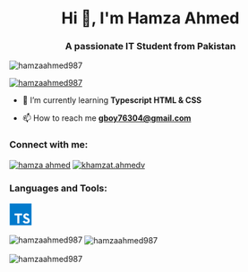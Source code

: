 
<h1 align="center">Hi 👋, I'm Hamza Ahmed</h1>
<h3 align="center">A passionate IT Student from Pakistan</h3>

<p align="left"> <img src="https://komarev.com/ghpvc/?username=hamzaahmed987&label=Profile%20views&color=0e75b6&style=flat" alt="hamzaahmed987" /> </p>

<p align="left"> <a href="https://github.com/ryo-ma/github-profile-trophy"><img src="https://github-profile-trophy.vercel.app/?username=hamzaahmed987" alt="hamzaahmed987" /></a> </p>

- 🌱 I’m currently learning **Typescript HTML & CSS**

- 📫 How to reach me **gboy76304@gmail.com**

<h3 align="left">Connect with me:</h3>
<p align="left">
<a href="https://linkedin.com/in/[hamza ahmed](https://www.linkedin.com/in/hamza-ahmed-9b38402b3/)" target="blank"><img align="center" src="https://raw.githubusercontent.com/rahuldkjain/github-profile-readme-generator/master/src/images/icons/Social/linked-in-alt.svg" alt="hamza ahmed" height="30" width="40" /></a>
<a href="https://instagram.com/khamzat.ahmedv" target="blank"><img align="center" src="https://raw.githubusercontent.com/rahuldkjain/github-profile-readme-generator/master/src/images/icons/Social/instagram.svg" alt="khamzat.ahmedv" height="30" width="40" /></a>
</p>

<h3 align="left">Languages and Tools:</h3>
<p align="left"> <a href="https://www.typescriptlang.org/" target="_blank" rel="noreferrer"> <img src="https://raw.githubusercontent.com/devicons/devicon/master/icons/typescript/typescript-original.svg" alt="typescript" width="40" height="40"/> </a> </p>

<p><img align="left" src="https://github-readme-stats.vercel.app/api/top-langs?username=hamzaahmed987&show_icons=true&locale=en&layout=compact" alt="hamzaahmed987" /></p>

<p>&nbsp;<img align="center" src="https://github-readme-stats.vercel.app/api?username=hamzaahmed987&show_icons=true&locale=en" alt="hamzaahmed987" /></p>

<p><img align="center" src="https://github-readme-streak-stats.herokuapp.com/?user=hamzaahmed987&" alt="hamzaahmed987" /></p>
